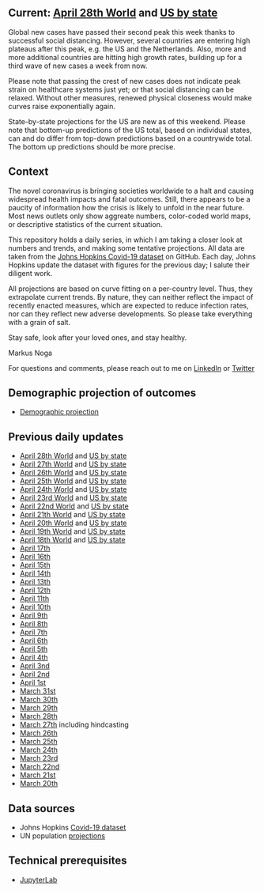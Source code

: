 ## Current: [April 28th World](html/20200428-covid-model.html) and [US by state](html/20200428-covid-model-US.html)

Global new cases have passed their second peak this week thanks to successful social distancing. However, several countries are entering high plateaus after this peak, e.g. the US and the Netherlands. Also, more and more additional countries are hitting high growth rates, building up for a third wave of new cases a week from now.

Please note that passing the crest of new cases does not indicate peak strain on healthcare systems just yet; or that social distancing can be relaxed. Without other measures, renewed physical closeness would make curves raise exponentially again. 

State-by-state projections for the US are new as of this weekend. Please note that bottom-up predictions of the US total, based on individual states, can and do differ from top-down predictions based on a countrywide total. The bottom up predictions should be more precise. 

## Context

The novel coronavirus is bringing societies worldwide to a halt and causing widespread health impacts and fatal outcomes. Still, there appears to be a paucity of information how the crisis is likely to unfold in the near future. Most news outlets only show aggreate numbers, color-coded world maps, or descriptive statistics of the current situation. 

This repository holds a daily series, in which I am taking a closer look at numbers and trends, and making some tentative projections. All data are taken from the [Johns Hopkins Covid-19 dataset](https://github.com/CSSEGISandData/COVID-19) on GitHub. Each day, Johns Hopkins update the dataset with figures for the previous day; I salute their diligent work. 

All projections are based on curve fitting on a per-country level. Thus, they extrapolate current trends. By nature, they can neither reflect the impact of recently enacted measures, which are expected to reduce infection rates, nor can they reflect new adverse developments. So please take everything with a grain of salt.

Stay safe, look after your loved ones, and stay healthy.

Markus Noga

For questions and comments, please reach out to me on [LinkedIn](https://www.linkedin.com/in/mlnoga/) or [Twitter](https://twitter.com/mlnoga)


## Demographic projection of outcomes

* [Demographic projection](html/CFR-demographic-projection.html)


## Previous daily updates

* [April 28th World](html/20200428-covid-model.html) and  [US by state](html/20200428-covid-model-US.html)
* [April 27th World](html/20200427-covid-model.html) and  [US by state](html/20200427-covid-model-US.html)
* [April 26th World](html/20200426-covid-model.html) and  [US by state](html/20200426-covid-model-US.html)
* [April 25th World](html/20200425-covid-model.html) and  [US by state](html/20200425-covid-model-US.html)
* [April 24th World](html/20200424-covid-model.html) and  [US by state](html/20200424-covid-model-US.html)
* [April 23rd World](html/20200423-covid-model.html) and  [US by state](html/20200423-covid-model-US.html)
* [April 22nd World](html/20200422-covid-model.html) and  [US by state](html/20200422-covid-model-US.html)
* [April 21th World](html/20200421-covid-model.html) and  [US by state](html/20200421-covid-model-US.html)
* [April 20th World](html/20200420-covid-model.html) and  [US by state](html/20200420-covid-model-US.html)
* [April 19th World](html/20200419-covid-model.html) and  [US by state](html/20200419-covid-model-US.html)
* [April 18th World](html/20200418-covid-model.html) and  [US by state](html/20200418-covid-model-US.html)
* [April 17th](html/20200417-covid-model.html)
* [April 16th](html/20200416-covid-model.html)
* [April 15th](html/20200415-covid-model.html)
* [April 14th](html/20200414-covid-model.html)
* [April 13th](html/20200413-covid-model.html)
* [April 12th](html/20200412-covid-model.html)
* [April 11th](html/20200411-covid-model.html)
* [April 10th](html/20200410-covid-model.html)
* [April 9th](html/20200409-covid-model.html)
* [April 8th](html/20200408-covid-model.html)
* [April 7th](html/20200407-covid-model.html)
* [April 6th](html/20200406-covid-model.html)
* [April 5th](html/20200405-covid-model.html)
* [April 4th](html/20200404-covid-model.html)
* [April 3nd](html/20200403-covid-model.html)
* [April 2nd](html/20200402-covid-model.html)
* [April 1st](html/20200401-covid-model.html)
* [March 31st](html/20200331-covid-model.html)
* [March 30th](html/20200330-covid-model.html)
* [March 29th](html/20200329-covid-model.html)
* [March 28th](html/20200328-covid-model.html)
* [March 27th](html/20200327-covid-model.html) including hindcasting
* [March 26th](html/20200326-covid-model.html)
* [March 25th](html/20200325-covid-model.html)
* [March 24th](html/20200324-covid-model.html)
* [March 23rd](html/20200323-covid-model.html)
* [March 22nd](html/20200322-covid-model.html)
* [March 21st](html/20200321-covid-model.html)
* [March 20th](html/20200320-covid-model.html)


## Data sources

* Johns Hopkins [Covid-19 dataset](https://github.com/CSSEGISandData/COVID-19)
* UN population [projections](https://population.un.org/wpp/Download/Standard/Population/)


## Technical prerequisites

* [JupyterLab](https://jupyter.org/)
